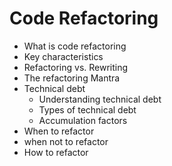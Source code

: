 # Code Refactoring

- What is code refactoring
- Key characteristics
- Refactoring vs. Rewriting
- The refactoring Mantra
- Technical debt
    - Understanding technical debt
    - Types of technical debt
    - Accumulation factors
- When to refactor
- when not to refactor
- How to refactor
